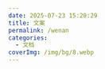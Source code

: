 ```yaml
---
date: 2025-07-23 15:20:29
title: 文案
permalink: /wenan
categories:
  - 文档
coverImg: /img/bg/8.webp
---
```

